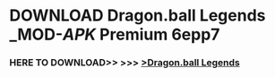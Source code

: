 # DOWNLOAD Dragon.ball Legends _MOD-_APK_ Premium  6epp7



<h3> HERE TO DOWNLOAD>> >>> <a href="https://rediregoooz.web.app?sq=Dragon.ball Legends">>Dragon.ball Legends </a></h3><br>


 
